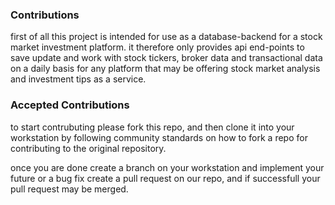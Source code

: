 ### Contributions

first of all this project is intended for use as a database-backend for a stock market investment platform.
it therefore only provides api end-points to save update and work with stock tickers, broker data and transactional data 
on a daily basis for any platform that may be offering stock market analysis and investment tips as a service.

### Accepted Contributions
to start contrubuting please fork this repo, and then clone it into your workstation 
by following community standards on how to fork a repo for contributing to the original repository.

once you are done create a branch on your workstation and implement your future or a bug fix
create a pull request on our repo, and if successfull your pull request may be merged.

